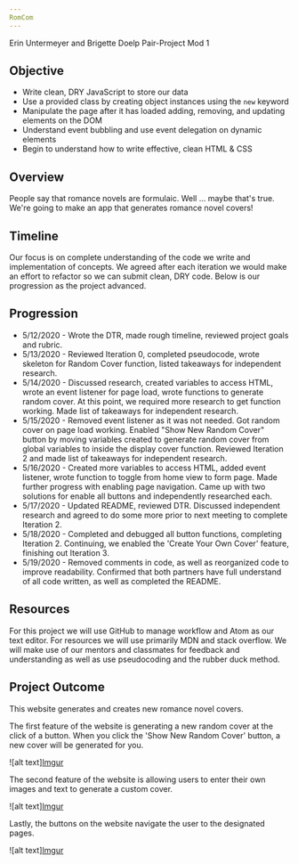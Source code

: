```yaml
---
RomCom
---
```

Erin Untermeyer and Brigette Doelp Pair-Project Mod 1

## Objective

* Write clean, DRY JavaScript to store our data
* Use a provided class by creating object instances using the `new` keyword
* Manipulate the page after it has loaded adding, removing, and updating elements on the DOM
* Understand event bubbling and use event delegation on dynamic elements
* Begin to understand how to write effective, clean HTML & CSS

## Overview

People say that romance novels are formulaic. Well ... maybe that's true. We're going to make an app that generates romance novel covers!

## Timeline

Our focus is on complete understanding of the code we write and implementation of concepts. We agreed after each iteration we would make an effort to refactor so we can submit clean, DRY code. Below is our progression as the project advanced.

## Progression

* 5/12/2020 - Wrote the DTR, made rough timeline, reviewed project goals and rubric.
* 5/13/2020 - Reviewed Iteration 0, completed pseudocode, wrote skeleton for Random Cover function, listed takeaways for independent research.
* 5/14/2020 - Discussed research, created variables to access HTML, wrote an event listener for page load, wrote functions to generate random cover. At this point, we required more research to get function working. Made list of takeaways for independent research.
* 5/15/2020 - Removed event listener as it was not needed. Got random cover on page load working. Enabled "Show New Random Cover" button by moving variables created to generate random cover from global variables to inside the display cover function. Reviewed Iteration 2 and made list of takeaways for independent research.
* 5/16/2020 - Created more variables to access HTML, added event listener, wrote function to toggle from home view to form page. Made further progress with enabling page navigation. Came up with two solutions for enable all buttons and independently researched each.
* 5/17/2020 - Updated README, reviewed DTR. Discussed independent research and agreed to do some more prior to next meeting to complete Iteration 2.
* 5/18/2020 - Completed and debugged all button functions, completing Iteration 2. Continuing, we enabled the 'Create Your Own Cover' feature, finishing out Iteration 3.
* 5/19/2020 - Removed comments in code, as well as reorganized code to improve readability. Confirmed that both partners have full understand of all code written, as well as completed the README.

## Resources

For this project we will use GitHub to manage workflow and Atom as our text editor. For resources we will use primarily MDN and stack overflow. We will make use of our mentors and classmates for feedback and understanding as well as use pseudocoding and the rubber duck method.

## Project Outcome

This website generates and creates new romance novel covers.

The first feature of the website is generating a new random cover at the click of a button. When you click the 'Show New Random Cover' button, a new cover will be generated for you.

![alt text][Imgur](https://imgur.com/sEUjGo0)

The second feature of the website is allowing users to enter their own images and text to generate a custom cover.

![alt text][Imgur](https://imgur.com/1lZZno3)

Lastly, the buttons on the website navigate the user to the designated pages.

![alt text][Imgur](https://imgur.com/N3bt16C)
